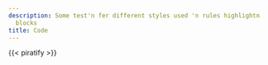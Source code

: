 ```yaml
---
description: Some test'n fer different styles used 'n rules highlightn'n an' preformatted
  blocks
title: Code
---
```

{{< piratify >}}